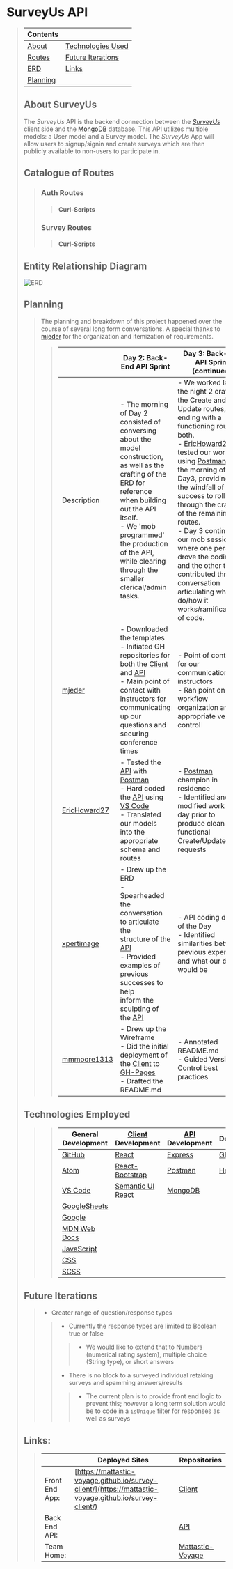 # SurveyUs API
> | Contents | |
> |-----|-----|
> | [About]() | [Technologies Used]() |
> | [Routes]() | [Future Iterations]() |
> | [ERD]() | [Links]() |
> | [Planning]()| |
>
> ## About SurveyUs
> The _SurveyUs_ API is the backend connection between the [_SurveyUs_](https://github.com/Mattastic-Voyage/survey-client) client side and the [MongoDB](https://www.mongodb.com/) database. This API utilizes multiple models: a User model and a Survey model. The _SurveyUs_ App will allow users to signup/signin and create surveys which are then publicly available to non-users to participate in.
> 
> ## Catalogue of Routes
>> ### Auth Routes
>>> #### Curl-Scripts
>> ### Survey Routes 
>>> #### Curl-Scripts
> 
> 
> 
> ## Entity Relationship Diagram
> ![ERD](https://media.git.generalassemb.ly/user/33705/files/ee2d2700-8bda-11eb-84db-4a4ec188d15a)
> 
> ## Planning
>> The planning and breakdown of this project happened over the course of several long form conversations. A special thanks to [mjeder](https://github.com/mjeder) for the organization and itemization of requirements.
>>
>>> | | **Day 2: Back-End API Sprint** | **Day 3: Back-End API Sprint (continued)** |
>>> |--|--|--|
>>> | Description | - The morning of Day 2 consisted of conversing about the model construction,<br /> as well as the crafting of the ERD for reference when building out the API itself.<br />- We 'mob programmed' the production of the API, while clearing<br /> through the smaller clerical/admin tasks. | - We worked late the night 2 crafting the Create and Update routes, ending with a functioning route for both.<br />- [EricHoward27](https://github.com/EricHoward27) tested our work using [Postman](https://www.postman.com/) on the morning of Day3, providing us the windfall of success to roll through the crafting of the remaining routes.<br />- Day 3 continued our mob session where one person drove the coding and the other three contributed through conversation articulating what to do/how it works/ramifications of code. | 
>>> | [mjeder](https://github.com/mjeder) | - Downloaded the templates<br />- Initiated GH repositories for both the [Client](https://github.com/Mattastic-Voyage/survey-client) and [API](https://github.com/Mattastic-Voyage/survey-api)<br />- Main point of contact with instructors for communicating <br />up our questions and securing conference times  | - Point of contact for our communication with instructors<br />- Ran point on workflow organization and appropriate version control  |
>>> | [EricHoward27](https://github.com/EricHoward27) | - Tested the [API](https://github.com/Mattastic-Voyage/survey-api) with [Postman](https://www.postman.com/)<br />- Hard coded the [API](https://github.com/Mattastic-Voyage/survey-api) using [VS Code](https://code.visualstudio.com/)<br />- Translated our models into the appropriate <br />schema and routes | - [Postman](https://www.postman.com/) champion in residence<br />- Identified and modified work from day prior to <br />produce clean and functional Create/Update/Index requests |
>>> | [xpertimage](https://github.com/xpertimage) | - Drew up the ERD<br />- Spearheaded the conversation to articulate the <br />structure of the [API](https://github.com/Mattastic-Voyage/survey-api)<br />- Provided examples of previous successes to help <br />inform the sculpting of the [API](https://github.com/Mattastic-Voyage/survey-api) | - API coding driver of the Day<br />- Identified similarities between previous experience and what our design would be |
>>> | [mmmoore1313](https://github.com/mmmoore1313) |  - Drew up the Wireframe<br />- Did the initial deployment of the [Client](https://github.com/Mattastic-Voyage/survey-client) to [GH-Pages](https://mattastic-voyage.github.io/survey-client/)<br />- Drafted the README.md | - Annotated README.md<br />- Guided Version Control best practices |
>
> ## Technologies Employed
>>> | **General Development** | **[Client](https://github.com/Mattastic-Voyage/survey-client) Development** | **[API](https://github.com/Mattastic-Voyage/survey-api) Development** | **Deployment** |
>>> |---|---|---|---|
>>> | [GitHub](https://github.com/) | [React](https://reactjs.org/) | [Express](https://expressjs.com) | [GH Pages](https://pages.github.com/) |
>>> | [Atom](https://atom.io/) | [React-Bootstrap](https://react-bootstrap.github.io/) | [Postman](https://www.postman.com/) | [Heroku](https://www.heroku.com) |
>>> | [VS Code](https://code.visualstudio.com/) | [Semantic UI React](https://react.semantic-ui.com/) | [MongoDB](https://www.mongodb.com/) | |
>>> | [GoogleSheets](https://docs.google.com/spreadsheets/d/1kJRGhsgKEV9xVL3lXtyz6cqBWf14lm6JuXD02uneldA/edit#gid=0) | | | |
>>> | [Google](https://www.google.com/) | | | |
>>> | [MDN Web Docs](https://developer.mozilla.org/en-US/) | | | |
>>> | [JavaScript](https://www.javascript.com/) | | | |
>>> | [CSS](https://www.w3schools.com/css/) | | | |
>>> | [SCSS](https://sass-lang.com/) | | | |
>
> ## Future Iterations
>> - Greater range of question/response types
>>> - Currently the response types are limited to Boolean true or false
>>>> - We would like to extend that to Numbers (numerical rating system), multiple choice (String type), or short answers
>>>
>>> - There is no block to a surveyed individual retaking surveys and spamming answers/results
>>>> - The current plan is to provide front end logic to prevent this; however a long term solution would be to code in a `isUnique` filter for responses as well as surveys
> 
> ## Links:
>> | | **Deployed Sites** | **Repositories** |
>> |--|--|--|
>> | Front End App: | [https://mattastic-voyage.github.io/survey-client/](https://mattastic-voyage.github.io/survey-client/) | [Client](https://github.com/Mattastic-Voyage/survey-client) |
>> | Back End API: | []() | [API](https://github.com/Mattastic-Voyage/survey-api) |
>> | Team Home: | | [Mattastic-Voyage](https://github.com/Mattastic-Voyage) |

